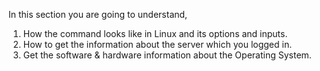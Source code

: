 In this section you are going to understand, 

  1. How the command looks like in Linux and its options and inputs.
  2. How to get the information about the server which you logged in.
  3. Get the software & hardware information about the Operating System.